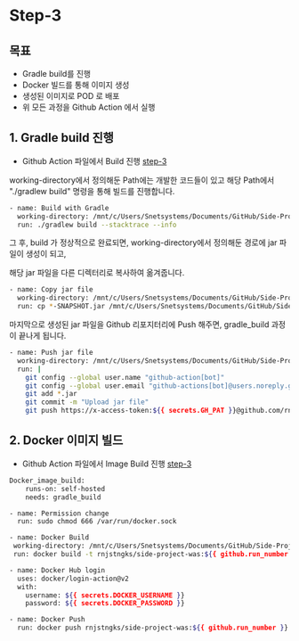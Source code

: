 # Step-3

## 목표 
* Gradle build를 진행
* Docker 빌드를 통해 이미지 생성
* 생성된 이미지로 POD 로 배포
* 위 모든 과정을 Github Action 에서 실행

## 1. Gradle build 진행

* Github Action 파일에서 Build 진행 [step-3](/.github/workflows/step-3)

working-directory에서 정의해둔 Path에는 개발한 코드들이 있고 해당 Path에서 "./gradlew build" 명령을 통해 빌드를 진행합니다.

```sh
- name: Build with Gradle
  working-directory: /mnt/c/Users/Snetsystems/Documents/GitHub/Side-Project/Step-2/sbb
  run: ./gradlew build --stacktrace --info
```       

그 후, build 가 정상적으로 완료되면, working-directory에서 정의해둔 경로에 jar 파일이 생성이 되고,

해당 jar 파일을 다른 디렉터리로 복사하여 옮겨줍니다.

```sh
- name: Copy jar file
  working-directory: /mnt/c/Users/Snetsystems/Documents/GitHub/Side-Project/Step-2/sbb/build/libs
  run: cp *-SNAPSHOT.jar /mnt/c/Users/Snetsystems/Documents/GitHub/Side-Project/Step-3/was/
```

마지막으로 생성된 jar 파일을 Github 리포지터리에 Push 해주면, gradle_build 과정이 끝나게 됩니다.

```sh
- name: Push jar file
  working-directory: /mnt/c/Users/Snetsystems/Documents/GitHub/Side-Project/Step-3/was/
  run: |
    git config --global user.name "github-action[bot]"
    git config --global user.email "github-actions[bot]@users.noreply.github.com"
    git add *.jar
    git commit -m "Upload jar file"
    git push https://x-access-token:${{ secrets.GH_PAT }}@github.com/rnjstngks/Side-Project.git main
```

## 2. Docker 이미지 빌드

* Github Action 파일에서 Image Build 진행 [step-3](/.github/workflows/step-3)

```sh
Docker_image_build:
    runs-on: self-hosted
    needs: gradle_build
```


```sh
- name: Permission change
  run: sudo chmod 666 /var/run/docker.sock
 ```

 ```sh
- name: Docker Build
  working-directory: /mnt/c/Users/Snetsystems/Documents/GitHub/Side-Project/Step-3/was/
  run: docker build -t rnjstngks/side-project-was:${{ github.run_number }} .
 ```             

```sh
- name: Docker Hub login
  uses: docker/login-action@v2
  with:
    username: ${{ secrets.DOCKER_USERNAME }}
    password: ${{ secrets.DOCKER_PASSWORD }}
```

```sh
- name: Docker Push
  run: docker push rnjstngks/side-project-was:${{ github.run_number }}
```
